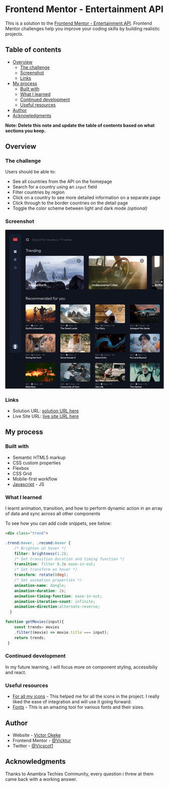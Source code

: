 # Frontend Mentor - Entertainment API 

This is a solution to the [Frontend Mentor - Entertainment API](https://www.frontendmentor.io/challenges/entertainment-web-app-J-UhgAW1X). Frontend Mentor challenges help you improve your coding skills by building realistic projects.

## Table of contents

- [Overview](#overview)
  - [The challenge](#the-challenge)
  - [Screenshot](#screenshot)
  - [Links](#links)
- [My process](#my-process)
  - [Built with](#built-with)
  - [What I learned](#what-i-learned)
  - [Continued development](#continued-development)
  - [Useful resources](#useful-resources)
- [Author](#author)
- [Acknowledgments](#acknowledgments)

**Note: Delete this note and update the table of contents based on what sections you keep.**

## Overview

### The challenge

Users should be able to:

- See all countries from the API on the homepage
- Search for a country using an `input` field
- Filter countries by region
- Click on a country to see more detailed information on a separate page
- Click through to the border countries on the detail page
- Toggle the color scheme between light and dark mode *(optional)*

### Screenshot

![screenshot](./ScreenShot.png)

### Links

- Solution URL: [solution URL here](https://github.com/okekevicktur/Entertainment-Web-App)
- Live Site URL: [live site URL here](https://bigvickz-entertainment.netlify.app/)

## My process

### Built with

- Semantic HTML5 markup
- CSS custom properties
- Flexbox
- CSS Grid
- Mobile-first workflow
- [Javascript](https://javascript.org/) - JS

### What I learned

I learnt animation, transition, and how to perform dynamic action in an array of data and sync across all other components

To see how you can add code snippets, see below:

```html
<div class="trend">
```

```css
.trend:hover, .recomd:hover {
    /* Brighten on hover */
    filter: brightness(1.2);
    /* Set transition duration and timing function */
    transition: filter 0.3s ease-in-out;
    /* Set transform on hover */
    transform: rotate(0deg);
    /* Set animation properties */
    animation-name: dangle;
    animation-duration: 2s;
    animation-timing-function: ease-in-out;
    animation-iteration-count: infinite;
    animation-direction:alternate-reverse;
  }
```

```js
function getMovies(input){
    const trends= movies
    .filter((movie) => movie.title === input);
    return trends;
 }
```

### Continued development

In my future learning, i will focus more on component styling, accessibiliy and react.

### Useful resources

- [For all my icons](https://www.fontawesome.com) - This helped me for all the icons in the project. I really liked the ease of integration and will use it going forward.
- [Fonts](https://fonts.google.com) - This is an amazing tool for various fonts and their sizes. 

## Author

- Website - [Victor Okeke](https://github.com/okekevicktur)
- Frontend Mentor - [@Vicktur](https://www.frontendmentor.io/profile/okekevicktur)
- Twitter - [@Vicscot1](https://www.twitter.com/Vicscot1)

## Acknowledgments

Thanks to Anambra Techies Community, every question i threw at them came back with a working answer.
